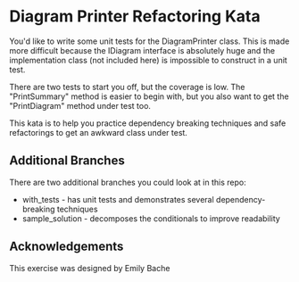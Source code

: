 Diagram Printer Refactoring Kata
================================

You'd like to write some unit tests for the DiagramPrinter class. This is made more difficult because the IDiagram interface is absolutely huge and the implementation class (not included here) is impossible to construct in a unit test.

There are two tests to start you off, but the coverage is low. The "PrintSummary" method is easier to begin with, but you also want to get the "PrintDiagram" method under test too.

This kata is to help you practice dependency breaking techniques and safe refactorings to get an awkward class under test.

Additional Branches
-------------------

There are two additional branches you could look at in this repo:

* with_tests - has unit tests and demonstrates several dependency-breaking techniques
* sample_solution - decomposes the conditionals to improve readability


Acknowledgements
----------------

This exercise was designed by Emily Bache

